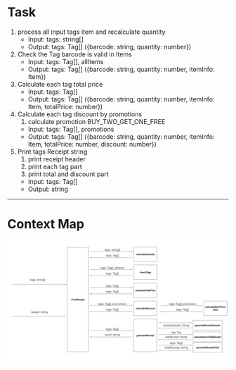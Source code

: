 # Task

1. process all input tags item and recalculate quantity
    * Input: tags: string[]
    * Output: tags: Tag[] ({barcode: string, quantity: number})
2. Check the Tag barcode is valid in Items
    * Input: tags: Tag[], allItems
    * Output: tags: Tag[] ({barcode: string, quantity: number, itemInfo: Item})
3. Calculate each tag total price
    * Input: tags: Tag[]
    * Output: tags: Tag[] ({barcode: string, quantity: number, itemInfo: Item, totalPrice: number})
4. Calculate each tag discount by promotions
    1. calculate promotion BUY_TWO_GET_ONE_FREE
    * Input: tags: Tag[], promotions
    * Output: tags: Tag[] ({barcode: string, quantity: number, itemInfo: Item, totalPrice: number, discount: number})
5. Print tags Receipt string
    1. print receipt header
    2. print each tag part
    3. print total and discount part
    * Input: tags: Tag[]
    * Output: string

---
# Context Map
![](./image.png)